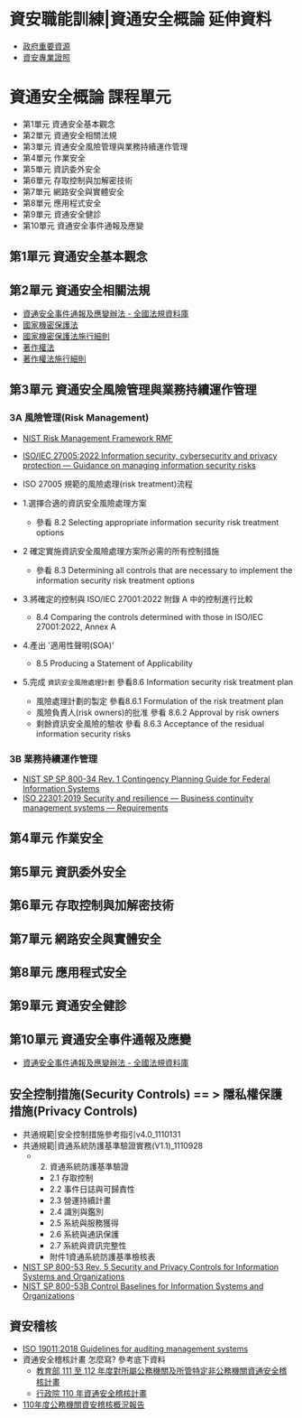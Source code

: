 # 資安職能訓練|資通安全概論 延伸資料
- [政府重要資源](./gov.md)
- [資安專業證照](./Cert.md)

# 資通安全概論 課程單元
- 第1單元 資通安全基本觀念
- 第2單元 資通安全相關法規
- 第3單元 資通安全風險管理與業務持續運作管理
- 第4單元 作業安全
- 第5單元 資訊委外安全
- 第6單元 存取控制與加解密技術
- 第7單元 網路安全與實體安全
- 第8單元 應用程式安全
- 第9單元 資通安全健診
- 第10單元 資通安全事件通報及應變

## 第1單元 資通安全基本觀念
## 第2單元 資通安全相關法規
- [資通安全事件通報及應變辦法 - 全國法規資料庫](https://law.moj.gov.tw/LawClass/LawAll.aspx?pcode=A0030305)
- [國家機密保護法](https://law.moj.gov.tw/LawClass/LawAll.aspx?pcode=I0060003&kw=%e5%9c%8b%e5%ae%b6%e6%a9%9f%e5%af%86%e4%bf%9d%e8%ad%b7%e6%b3%95)
- [國家機密保護法施行細則](https://law.moj.gov.tw/LawClass/LawAll.aspx?pcode=I0060005&kw=%e5%9c%8b%e5%ae%b6%e6%a9%9f%e5%af%86%e4%bf%9d%e8%ad%b7%e6%b3%95)
- [著作權法](https://law.moj.gov.tw/LawClass/LawAll.aspx?pcode=J0070017&kw=%e8%91%97%e4%bd%9c%e6%ac%8a)
- [著作權法施行細則](https://law.moj.gov.tw/LawClass/LawAll.aspx?pcode=J0070018&kw=%e8%91%97%e4%bd%9c%e6%ac%8a)

## 第3單元 資通安全風險管理與業務持續運作管理
### 3A 風險管理(Risk Management)
- [NIST Risk Management Framework RMF](https://csrc.nist.gov/Projects/risk-management)
- [ISO/IEC 27005:2022 Information security, cybersecurity and privacy protection — Guidance on managing information security risks]()

- ISO 27005 規範的風險處理(risk treatment)流程
- 1.選擇合適的資訊安全風險處理方案
  - 參看 8.2 Selecting appropriate information security risk treatment options 
- 2 確定實施資訊安全風險處理方案所必需的所有控制措施
  - 參看 8.3 Determining all controls that are necessary to implement the information security  risk treatment options
- 3.將確定的控制與 ISO/IEC 27001:2022 附錄 A 中的控制進行比較
  - 8.4 Comparing the controls determined with those in ISO/IEC 27001:2022, Annex A
- 4.產出 '適用性聲明(SOA)'
  - 8.5 Producing a Statement of Applicability
- 5.完成 `資訊安全風險處理計劃`  參看8.6 Information security risk treatment plan
  - 風險處理計劃的製定   參看8.6.1 Formulation of the risk treatment plan
  - 風險負責人(risk owners)的批准    參看 8.6.2 Approval by risk owners
  - 剩餘資訊安全風險的驗收  參看  8.6.3 Acceptance of the residual information security risks

### 3B 業務持續運作管理
- [NIST SP SP 800-34 Rev. 1  Contingency Planning Guide for Federal Information Systems](https://csrc.nist.gov/publications/detail/sp/800-34/rev-1/final)
- [ISO 22301:2019 Security and resilience — Business continuity management systems — Requirements](https://www.iso.org/standard/75106.html)

## 第4單元 作業安全
## 第5單元 資訊委外安全
## 第6單元 存取控制與加解密技術
## 第7單元 網路安全與實體安全
## 第8單元 應用程式安全
## 第9單元 資通安全健診
## 第10單元 資通安全事件通報及應變
- [資通安全事件通報及應變辦法 - 全國法規資料庫](https://law.moj.gov.tw/LawClass/LawAll.aspx?pcode=A0030305)

## 安全控制措施(Security  Controls) == > 隱私權保護措施(Privacy Controls)
- 共通規範|安全控制措施參考指引v4.0_1110131
- 共通規範|資通系統防護基準驗證實務(V1.1)_1110928
  - 2. 資通系統防護基準驗證
    - 2.1 存取控制
    - 2.2 事件日誌與可歸責性
    - 2.3 營運持續計畫
    - 2.4 識別與鑑別
    - 2.5 系統與服務獲得
    - 2.6 系統與通訊保護
    - 2.7 系統與資訊完整性
    - 附件1資通系統防護基準檢核表
- [NIST SP 800-53 Rev. 5 Security and Privacy Controls for Information Systems and Organizations](https://csrc.nist.gov/publications/detail/sp/800-53/rev-5/final)
- [NIST SP 800-53B Control Baselines for Information Systems and Organizations](https://csrc.nist.gov/publications/detail/sp/800-53b/final)


## 資安稽核
- [ISO 19011:2018 Guidelines for auditing management systems](https://www.iso.org/obp/ui/#iso:std:iso:19011:ed-3:v1:en)
- 資通安全稽核計畫 怎麼寫? 參考底下資料
  - [教育部 111 至 112 年度對所屬公務機關及所管特定非公務機關資通安全稽核計畫]()
  - [行政院 110 年資通安全稽核計畫](https://www.chsmr.chc.edu.tw/ezfiles/0/1000/attach/0/pta_10291_9517870_07477.pdf)
- [110年度公務機關資安稽核概況報告](https://www-api.moda.gov.tw/File/Get/yvmfBl2dupMMx1p)
 



  
 

